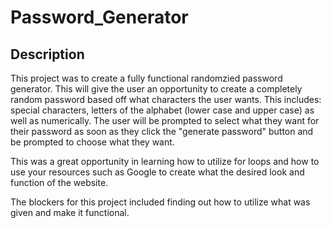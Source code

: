 # Password_Generator

## Description
This project was to create a fully functional randomzied password generator. This will give the user an opportunity to create a completely random password based off what characters the user wants. This includes: special characters, letters of the alphabet (lower case and upper case) as well as numerically. The user will be prompted to select what they want for their password as soon as they click the "generate password" button and be prompted to choose what they want.

This was a great opportunity in learning how to utilize for loops and how to use your resources such as Google to create what the desired look and function of the website.

The blockers for this project included finding out how to utilize what was given and make it functional.